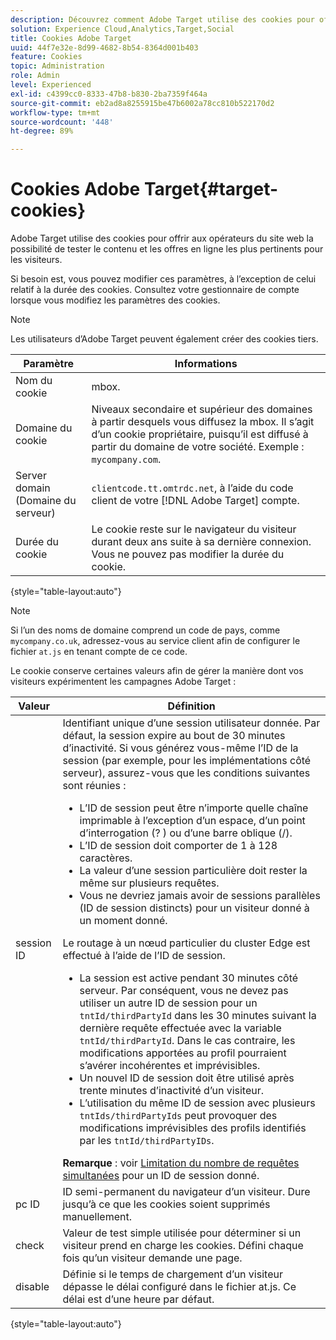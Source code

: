 ```yaml
---
description: Découvrez comment Adobe Target utilise des cookies pour offrir aux opérateurs de sites web la possibilité de tester le contenu et les offres en ligne les plus pertinents pour les visiteurs.
solution: Experience Cloud,Analytics,Target,Social
title: Cookies Adobe Target
uuid: 44f7e32e-8d99-4682-8b54-8364d001b403
feature: Cookies
topic: Administration
role: Admin
level: Experienced
exl-id: c4399cc0-8333-47b8-b830-2ba7359f464a
source-git-commit: eb2ad8a8255915be47b6002a78cc810b522170d2
workflow-type: tm+mt
source-wordcount: '448'
ht-degree: 89%

---
```


# Cookies Adobe Target{#target-cookies}

Adobe Target utilise des cookies pour offrir aux opérateurs du site web la possibilité de tester le contenu et les offres en ligne les plus pertinents pour les visiteurs.

Si besoin est, vous pouvez modifier ces paramètres, à l’exception de celui relatif à la durée des cookies. Consultez votre gestionnaire de compte lorsque vous modifiez les paramètres des cookies.

>[!NOTE]
>
>Les utilisateurs d’Adobe Target peuvent également créer des cookies tiers.

| Paramètre | Informations |
| --- | --- |
| Nom du cookie | mbox. |
| Domaine du cookie | Niveaux secondaire et supérieur des domaines à partir desquels vous diffusez la mbox. Il s’agit d’un cookie propriétaire, puisqu’il est diffusé à partir du domaine de votre société. Exemple : `mycompany.com`. |
| Server domain (Domaine du serveur) | `clientcode.tt.omtrdc.net`, à l’aide du code client de votre [!DNL Adobe Target] compte. |
| Durée du cookie | Le cookie reste sur le navigateur du visiteur durant deux ans suite à sa dernière connexion. Vous ne pouvez pas modifier la durée du cookie. |

{style=&quot;table-layout:auto&quot;}

>[!NOTE]
>
>Si l’un des noms de domaine comprend un code de pays, comme `mycompany.co.uk`, adressez-vous au service client afin de configurer le fichier `at.js` en tenant compte de ce code.

Le cookie conserve certaines valeurs afin de gérer la manière dont vos visiteurs expérimentent les campagnes Adobe Target :

| Valeur | Définition |
| --- | --- |
| session ID | Identifiant unique d’une session utilisateur donnée. Par défaut, la session expire au bout de 30 minutes d’inactivité. Si vous générez vous-même l’ID de la session (par exemple, pour les implémentations côté serveur), assurez-vous que les conditions suivantes sont réunies :<ul><li>L’ID de session peut être n’importe quelle chaîne imprimable à l’exception d’un espace, d’un point d’interrogation (? ) ou d’une barre oblique (/).</li><li>L’ID de session doit comporter de 1 à 128 caractères.</li><li>La valeur d’une session particulière doit rester la même sur plusieurs requêtes.</li><li>Vous ne devriez jamais avoir de sessions parallèles (ID de session distincts) pour un visiteur donné à un moment donné.</li></ul>Le routage à un nœud particulier du cluster Edge est effectué à l’aide de l’ID de session.<ul><li>La session est active pendant 30 minutes côté serveur. Par conséquent, vous ne devez pas utiliser un autre ID de session pour un `tntId/thirdPartyId` dans les 30 minutes suivant la dernière requête effectuée avec la variable `tntId/thirdPartyId`. Dans le cas contraire, les modifications apportées au profil pourraient s’avérer incohérentes et imprévisibles.</li><li>Un nouvel ID de session doit être utilisé après trente minutes d’inactivité d’un visiteur.</li><li>L’utilisation du même ID de session avec plusieurs `tntIds/thirdPartyIds` peut provoquer des modifications imprévisibles des profils identifiés par les `tntId/thirdPartyIDs`.</li></ul>**Remarque** : voir [Limitation du nombre de requêtes simultanées](https://experienceleague.adobe.com/docs/target/using/troubleshoot/target-limits.html?lang=fr#content-delivery) pour un ID de session donné. |
| pc ID | ID semi-permanent du navigateur d’un visiteur. Dure jusqu’à ce que les cookies soient supprimés manuellement. |
| check | Valeur de test simple utilisée pour déterminer si un visiteur prend en charge les cookies. Défini chaque fois qu’un visiteur demande une page. |
| disable | Définie si le temps de chargement d’un visiteur dépasse le délai configuré dans le fichier at.js. Ce délai est d’une heure par défaut. |

{style=&quot;table-layout:auto&quot;}
